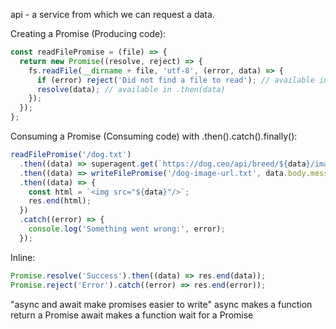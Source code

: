api - a service from which we can request a data.

Creating a Promise (Producing code):

```javascript
const readFilePromise = (file) => {
  return new Promise((resolve, reject) => {
    fs.readFile(__dirname + file, 'utf-8', (error, data) => {
      if (error) reject('Did not find a file to read'); // available in .catch(error)
      resolve(data); // available in .then(data)
    });
  });
};
```

Consuming a Promise (Consuming code) with .then().catch().finally():

```javascript
readFilePromise('/dog.txt')
  .then((data) => superagent.get(`https://dog.ceo/api/breed/${data}/images/random`))
  .then((data) => writeFilePromise('/dog-image-url.txt', data.body.message))
  .then((data) => {
    const html = `<img src="${data}"/>`;
    res.end(html);
  })
  .catch((error) => {
    console.log('Something went wrong:', error);
  });
```

Inline:

```javascript
Promise.resolve('Success').then((data) => res.end(data));
Promise.reject('Error').catch((error) => res.end(error));
```

"async and await make promises easier to write"
async makes a function return a Promise
await makes a function wait for a Promise
